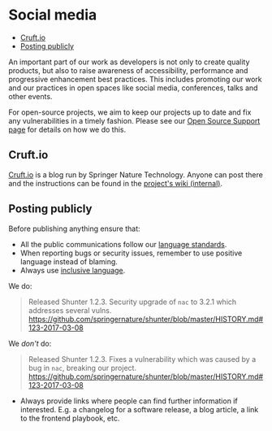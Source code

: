 # Social media

- [Cruft.io](#cruftio)
- [Posting publicly](#posting-publicly)

An important part of our work as developers is not only to create quality products, but also to raise awareness of accessibility, performance and progressive enhancement best practices. This includes promoting our work and our practices in open spaces like social media, conferences, talks and other events.

For open-source projects, we aim to keep our projects up to date and fix any vulnerabilities in a timely fashion. Please see our [Open Source Support page](https://github.com/springernature/frontend-playbook/blob/main/practices/open-source-support.md) for details on how we do this.

## Cruft.io

[Cruft.io](http://cruft.io) is a blog run by Springer Nature Technology. Anyone can post there and the instructions can be found in the [project's wiki (internal)](https://github.com/springernature/cruft/).

## Posting publicly

Before publishing anything ensure that:

* All the public communications follow our [language standards](house-style.md).
* When reporting bugs or security issues, remember to use positive language instead of blaming.
* Always use [inclusive language](inclusive-language.md).

We do:
> Released Shunter 1.2.3. Security upgrade of `nac` to 3.2.1 which addresses several vulns. https://github.com/springernature/shunter/blob/master/HISTORY.md#123-2017-03-08

We _don't_ do:
> Released Shunter 1.2.3. Fixes a vulnerability which was caused by a bug in `nac`, breaking our project. https://github.com/springernature/shunter/blob/master/HISTORY.md#123-2017-03-08

* Always provide links where people can find further information if interested. E.g. a changelog for a software release, a blog article, a link to the frontend playbook, etc.
